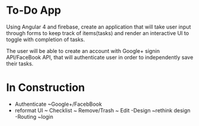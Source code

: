 # To-Do App

Using Angular 4 and firebase, create an application that will take user input through forms to keep track of items(tasks) and render an interactive UI to toggle with completion of tasks.

The user will be able to create an account with Google+ signin API/FaceBook API, that will authenticate user in order to independently save their tasks.

# In Construction 
- Authenticate 
  ~Google+/FacebBook
- reformat UI
  ~ Checklist
  ~ Remove/Trash
  ~ Edit
-Design
  ~rethink design
-Routing
  ~login 


